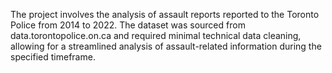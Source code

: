 The project involves the analysis of assault reports reported to the Toronto Police from 2014 to 2022. The dataset was sourced from data.torontopolice.on.ca and required minimal technical data cleaning, allowing for a streamlined analysis of assault-related information during the specified timeframe.
